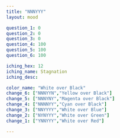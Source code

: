 ```yaml
---
title: "NNNYYY"
layout: mood

question_1: 0
question_2: 0
question_3: 0
question_4: 100
question_5: 100
question_6: 100

iching_hex: 12
iching_name: Stagnation
iching_desc: 

color_name: "White over Black"
change_6: ["NNNYYN","Yellow over Black"]
change_5: ["NNNYNY","Magenta over Black"]
change_4: ["NNNNYY","Cyan over Black"]
change_3: ["NNYYYY","White over Blue"]
change_2: ["NYNYYY","White over Green"]
change_1: ["YNNYYY","White over Red"]

---
```

